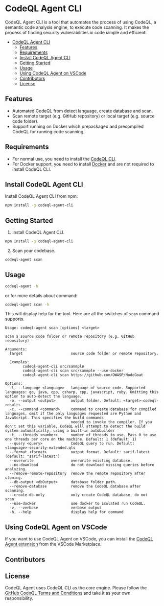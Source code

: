 # CodeQL Agent CLI

CodeQL Agent CLI is a tool that automates the process of using CodeQL, a semantic code analysis engine, to execute code scanning. It makes the process of finding security vulnerabilities in code simple and efficient.

- [CodeQL Agent CLI](#codeql-agent-cli)
  - [Features](#features)
  - [Requirements](#requirements)
  - [Install CodeQL Agent CLI](#install-codeql-agent-cli)
  - [Getting Started](#getting-started)
  - [Usage](#usage)
  - [Using CodeQL Agent on VSCode](#using-codeql-agent-on-vscode)
  - [Contributors](#contributors)
  - [License](#license)

## Features

- Automated CodeQL from detect language, create database and scan.
- Scan remote target (e.g. GitHub repository) or local target (e.g. source code folder).
- Support running on Docker which prepackaged and precompiled CodeQL for running code scanning.

## Requirements

- For normal use, you need to install the [CodeQL CLI](https://codeql.github.com/).
- For Docker support, you need to install [Docker](https://docs.docker.com/get-docker/) and are not required to install CodeQL CLI.

## Install CodeQL Agent CLI

Install CodeQL Agent CLI from npm:

```bash
npm install -g codeql-agent-cli
```

## Getting Started

1. Install CodeQL Agent CLI.

```bash
npm install -g codeql-agent-cli
```

2. Scan your codebase.

```bash
codeql-agent scan
```

## Usage

```bash
codeql-agent -h
```

or for more details about command:

```bash
codeql-agent scan -h
```

This will display help for the tool. Here are all the switches of `scan` command supports.

```console
Usage: codeql-agent scan [options] <target>

scan a source code folder or remote repository (e.g. GitHub repository)

Arguments:
  target                      source code folder or remote repository.
  
  Examples:
        codeql-agent-cli src/sammple 
        codeql-agent-cli scan src/sammple --use-docker
        codeql-agent-cli scan https://github.com/OWASP/NodeGoat

Options:
  -l, --language <language>   language of source code. Supported languages: go, java, cpp, csharp, cpp, javascript, ruby. Omitting this option to auto-detect the language.
  -o, --output <output>       output folder. Default: <target>-codeql-results
  -c, --command <command>     command to create database for compiled languages, omit if the only languages requested are Python and JavaScript. This specifies the build commands
                              needed to invoke the compiler. If you don't set this variable, CodeQL will attempt to detect the build system automatically, using a built-in autobuilder
  -t, --threads <number>      number of threads to use. Pass 0 to use one threads per core on the machine. Default: 1 (default: 1)
  --query <query>             CodeQL query to run. Default: <language>-security-extended.qls
  --format <format>           output format. Default: sarif-latest (default: "sarif-latest")
  --overwrite                 overwrite existing database.
  --no-download               do not download missing queries before analyzing.
  --remove-remote-repository  remove the remote repository after cloning.
  --db-output <dbOutput>      database folder path.
  --remove-database           remove the CodeQL database after scanning.
  --create-db-only            only create CodeQL database, do not scan.
  --use-docker                use docker to isolated run CodeQL.
  -v, --verbose               verbose output
  -h, --help                  display help for command
```

## Using CodeQL Agent on VSCode

If you want to use CodeQL Agent on VSCode, you can install the [CodeQL Agent extension](https://marketplace.visualstudio.com/items?itemName=DoubleVKay.codeql-agent) from the VSCode Marketplace.

## Contributors

## License

CodeQL Agent uses CodeQL CLI as the core engine. Please follow the [GitHub CodeQL Terms and Conditions](https://github.com/github/codeql-cli-binaries/blob/main/LICENSE.md) and take it as your own responsibility.